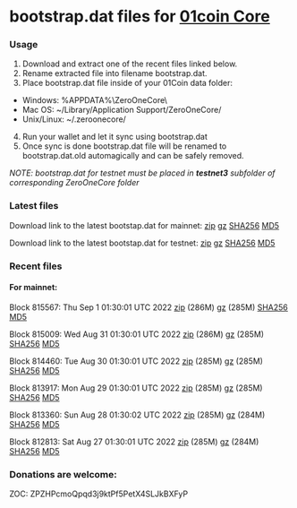 # bootstrap.dat files for [01coin Core](https://01coin.io)

### Usage

1. Download and extract one of the recent files linked below.
2. Rename extracted file into filename bootstrap.dat.
3. Place bootstrap.dat file inside of your 01Coin data folder:
 - Windows: %APPDATA%\ZeroOneCore\
 - Mac OS: ~/Library/Application Support/ZeroOneCore/
 - Unix/Linux: ~/.zeroonecore/
4. Run your wallet and let it sync using bootstrap.dat
5. Once sync is done bootstrap.dat file will be renamed to bootstrap.dat.old automagically and can be safely removed.

_NOTE: bootstrap.dat for testnet must be placed in **testnet3** subfolder of corresponding ZeroOneCore folder_

### Latest files
Download link to the latest bootstap.dat for mainnet: [zip](https://files.01coin.io/mainnet/bootstrap.dat.zip) [gz](https://files.01coin.io/mainnet/bootstrap.dat.tar.gz) [SHA256](https://files.01coin.io/mainnet/sha256.txt) [MD5](https://files.01coin.io/mainnet/md5.txt)

Download link to the latest bootstap.dat for testnet: [zip](https://files.01coin.io/testnet/bootstrap.dat.zip) [gz](https://files.01coin.io/testnet/bootstrap.dat.tar.gz) [SHA256](https://files.01coin.io/testnet/sha256.txt) [MD5](https://files.01coin.io/testnet/md5.txt)

### Recent files

#### For mainnet:

Block 815567: Thu Sep  1 01:30:01 UTC 2022 [zip](https://files.01coin.io/mainnet/2022-09-01/bootstrap.dat.zip) (286M) [gz](https://files.01coin.io/mainnet/2022-09-01/bootstrap.dat.tar.gz) (285M) [SHA256](https://files.01coin.io/mainnet/2022-09-01/sha256.txt) [MD5](https://files.01coin.io/mainnet/2022-09-01/md5.txt)

Block 815009: Wed Aug 31 01:30:01 UTC 2022 [zip](https://files.01coin.io/mainnet/2022-08-31/bootstrap.dat.zip) (286M) [gz](https://files.01coin.io/mainnet/2022-08-31/bootstrap.dat.tar.gz) (285M) [SHA256](https://files.01coin.io/mainnet/2022-08-31/sha256.txt) [MD5](https://files.01coin.io/mainnet/2022-08-31/md5.txt)

Block 814460: Tue Aug 30 01:30:01 UTC 2022 [zip](https://files.01coin.io/mainnet/2022-08-30/bootstrap.dat.zip) (285M) [gz](https://files.01coin.io/mainnet/2022-08-30/bootstrap.dat.tar.gz) (285M) [SHA256](https://files.01coin.io/mainnet/2022-08-30/sha256.txt) [MD5](https://files.01coin.io/mainnet/2022-08-30/md5.txt)

Block 813917: Mon Aug 29 01:30:01 UTC 2022 [zip](https://files.01coin.io/mainnet/2022-08-29/bootstrap.dat.zip) (285M) [gz](https://files.01coin.io/mainnet/2022-08-29/bootstrap.dat.tar.gz) (285M) [SHA256](https://files.01coin.io/mainnet/2022-08-29/sha256.txt) [MD5](https://files.01coin.io/mainnet/2022-08-29/md5.txt)

Block 813360: Sun Aug 28 01:30:02 UTC 2022 [zip](https://files.01coin.io/mainnet/2022-08-28/bootstrap.dat.zip) (285M) [gz](https://files.01coin.io/mainnet/2022-08-28/bootstrap.dat.tar.gz) (284M) [SHA256](https://files.01coin.io/mainnet/2022-08-28/sha256.txt) [MD5](https://files.01coin.io/mainnet/2022-08-28/md5.txt)

Block 812813: Sat Aug 27 01:30:01 UTC 2022 [zip](https://files.01coin.io/mainnet/2022-08-27/bootstrap.dat.zip) (285M) [gz](https://files.01coin.io/mainnet/2022-08-27/bootstrap.dat.tar.gz) (284M) [SHA256](https://files.01coin.io/mainnet/2022-08-27/sha256.txt) [MD5](https://files.01coin.io/mainnet/2022-08-27/md5.txt)


### Donations are welcome:

ZOC: ZPZHPcmoQpqd3j9ktPf5PetX4SLJkBXFyP
